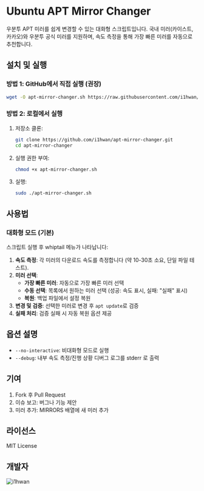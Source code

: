 # Ubuntu APT Mirror Changer

우분투 APT 미러를 쉽게 변경할 수 있는 대화형 스크립트입니다. 국내 미러(카이스트, 카카오)와 우분투 공식 미러를 지원하며, 속도 측정을 통해 가장 빠른 미러를 자동으로 추천합니다.

## 설치 및 실행

### 방법 1: GitHub에서 직접 실행 (권장)
```bash
wget -O apt-mirror-changer.sh https://raw.githubusercontent.com/i1hwan/apt-mirror-changer/main/apt-mirror-changer.sh && sudo bash apt-mirror-changer.sh
```

### 방법 2: 로컬에서 실행
1. 저장소 클론:
   ```bash
   git clone https://github.com/i1hwan/apt-mirror-changer.git
   cd apt-mirror-changer
   ```

2. 실행 권한 부여:
   ```bash
   chmod +x apt-mirror-changer.sh
   ```

3. 실행:
   ```bash
   sudo ./apt-mirror-changer.sh
   ```

## 사용법

### 대화형 모드 (기본)
스크립트 실행 후 whiptail 메뉴가 나타납니다:

1. **속도 측정**: 각 미러의 다운로드 속도를 측정합니다 (약 10-30초 소요, 단일 파일 테스트).
2. **미러 선택**:
   - **가장 빠른 미러**: 자동으로 가장 빠른 미러 선택
   - **수동 선택**: 목록에서 원하는 미러 선택 (성공: 속도 표시, 실패: "실패" 표시)
   - **복원**: 백업 파일에서 설정 복원
3. **변경 및 검증**: 선택한 미러로 변경 후 `apt update`로 검증
4. **실패 처리**: 검증 실패 시 자동 복원 옵션 제공

## 옵션 설명

- `--no-interactive`: 비대화형 모드로 실행
- `--debug`: 내부 속도 측정/진행 상황 디버그 로그를 stderr 로 출력

## 기여

1. Fork 후 Pull Request
2. 이슈 보고: 버그나 기능 제안
3. 미러 추가: MIRRORS 배열에 새 미러 추가

## 라이선스

MIT License

## 개발자
![i1hwan](https://github.com/i1hwan)
